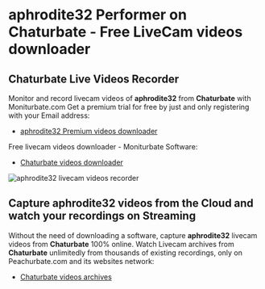 # aphrodite32 Performer on Chaturbate - Free LiveCam videos downloader

## Chaturbate Live Videos Recorder

Monitor and record livecam videos of **aphrodite32** from **Chaturbate** with Moniturbate.com
Get a premium trial for free by just and only registering with your Email address:
* [aphrodite32 Premium videos downloader](https://moniturbate.com/request-demo-licence-key.html)

Free livecam videos downloader - Moniturbate Software:
* [Chaturbate videos downloader](https://moniturbate.com/moniturbate-download-software.html)

![aphrodite32 livecam videos recorder](https://peachurnet.com/templates/moniturbate-software.png)


## Capture aphrodite32 videos from the Cloud and watch your recordings on Streaming

Without the need of downloading a software, capture **aphrodite32** livecam videos from **Chaturbate** 100% online.
Watch Livecam archives from **Chaturbate** unlimitedly from thousands of existing recordings, only on Peachurbate.com and its websites network:
* [Chaturbate videos archives](https://peachurnet.com/)